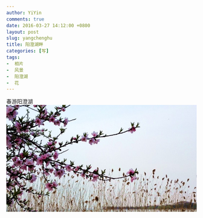 ```yaml
---
author: YiYin
comments: true
date: 2016-03-27 14:12:00 +0800
layout: post
slug: yangchenghu
title: 阳澄湖畔
categories: [写]
tags:
-  相片
-  风景
-  阳澄湖
-  花
---
```

春游阳澄湖<br/>
<a href="/public/images/duku/7.jpg" data-lightbox="ych"><img src="/public/images/duku/7_1.jpg"></a>
<a href="/public/images/duku/1.jpg" data-lightbox="ych"></a>
<a href="/public/imagesy/duku/2.jpg" data-lightbox="ych"></a>
<a href="/public/imagesy/duku/3.jpg" data-lightbox="ych"></a>
<a href="/public/images/duku/4.jpg" data-lightbox="ych"></a>
<a href="/public/images/duku/5.jpg" data-lightbox="ych"></a>
<a href="/public/images/duku/6.jpg" data-lightbox="ych"></a>
<a href="/public/images/duku/8.jpg" data-lightbox="ych"></a>
<a href="/public/images/duku/9.jpg" data-lightbox="ych"></a>
<a href="/public/images/duku/10.jpg" data-lightbox="ych"></a>
<a href="/public/images/duku/11.jpg" data-lightbox="ych"></a>
<a href="/public/images/duku/12.jpg" data-lightbox="ych"></a>
<a href="/public/images/duku/13.jpg" data-lightbox="ych"></a>
